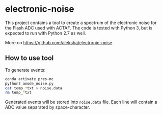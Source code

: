
# electronic-noise

This project contains a tool to create a spectrum of the electronic noise
for the Flash ADC used with ACTAF. The code is tested with Python 3, but 
is expected to run with Python 2.7 as well.

More on https://github.com/aleksha/electronic-noise

## How to use tool

To generate events:
```bash
conda activate pres-mc
python3 anode_noise.py
cat temp_*txt > noise.data
rm temp_*txt
```

Generated events will be stored into `noise.data` file.
Each line will contain a ADC value separated by space-character.
